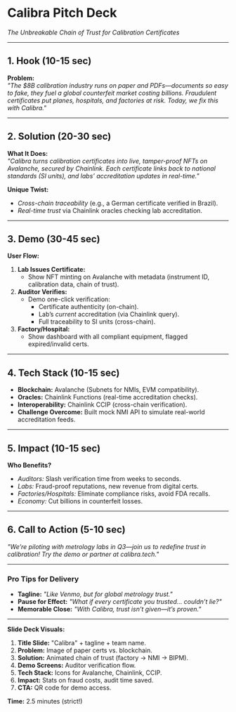 # **Calibra Pitch Deck**  
*The Unbreakable Chain of Trust for Calibration Certificates*  

---

## **1. Hook (10-15 sec)**  
**Problem:**  
*"The $8B calibration industry runs on paper and PDFs—documents so easy to fake, they fuel a global counterfeit market costing billions. Fraudulent certificates put planes, hospitals, and factories at risk. Today, we fix this with Calibra."*  

---

## **2. Solution (20-30 sec)**  
**What It Does:**  
*"Calibra turns calibration certificates into live, tamper-proof NFTs on Avalanche, secured by Chainlink. Each certificate links back to national standards (SI units), and labs’ accreditation updates in real-time."*  

**Unique Twist:**  
- *Cross-chain traceability* (e.g., a German certificate verified in Brazil).  
- *Real-time trust* via Chainlink oracles checking lab accreditation.  

---

## **3. Demo (30-45 sec)**  
**User Flow:**  
1. **Lab Issues Certificate:**  
   - Show NFT minting on Avalanche with metadata (instrument ID, calibration data, chain of trust).  
2. **Auditor Verifies:**  
   - Demo one-click verification:  
     - Certificate authenticity (on-chain).  
     - Lab’s *current* accreditation (via Chainlink query).  
     - Full traceability to SI units (cross-chain).  
3. **Factory/Hospital:**  
   - Show dashboard with all compliant equipment, flagged expired/invalid certs.  

---

## **4. Tech Stack (10-15 sec)**  
- **Blockchain:** Avalanche (Subnets for NMIs, EVM compatibility).  
- **Oracles:** Chainlink Functions (real-time accreditation checks).  
- **Interoperability:** Chainlink CCIP (cross-chain verification).  
- **Challenge Overcome:** Built mock NMI API to simulate real-world accreditation feeds.  

---

## **5. Impact (10-15 sec)**  
**Who Benefits?**  
- *Auditors:* Slash verification time from weeks to seconds.  
- *Labs:* Fraud-proof reputations, new revenue from digital certs.  
- *Factories/Hospitals:* Eliminate compliance risks, avoid FDA recalls.  
- *Economy:* Cut billions in counterfeit losses.  

---

## **6. Call to Action (5-10 sec)**  
*"We’re piloting with metrology labs in Q3—join us to redefine trust in calibration! Try the demo or partner at calibra.tech."*  

---

### **Pro Tips for Delivery**  
- **Tagline:** *"Like Venmo, but for global metrology trust."*  
- **Pause for Effect:** *"What if every certificate you trusted... couldn’t lie?"*  
- **Memorable Close:** *"With Calibra, trust isn’t given—it’s proven."*  

--- 

**Slide Deck Visuals:**  
1. **Title Slide:** "Calibra" + tagline + team name.  
2. **Problem:** Image of paper certs vs. blockchain.  
3. **Solution:** Animated chain of trust (factory → NMI → BIPM).  
4. **Demo Screens:** Auditor verification flow.  
5. **Tech Stack:** Icons for Avalanche, Chainlink, CCIP.  
6. **Impact:** Stats on fraud costs, audit time saved.  
7. **CTA:** QR code for demo access.  

**Time:** 2.5 minutes (strict!)
